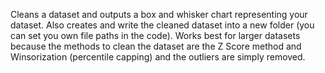 Cleans a dataset and outputs a box and whisker chart representing your dataset.
Also creates and write the cleaned dataset into a new folder (you can set you own file paths in the code).
Works best for larger datasets because the methods to clean the dataset are the Z Score method and Winsorization (percentile capping) and the outliers are simply removed.
